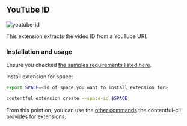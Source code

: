 YouTube ID
--------------

![youtube-id](http://contentful.github.io/extensions/assets/youtube-id.png)

This extension extracts the video ID from a YouTube URI.

### Installation and usage

Ensure you checked [the samples requirements listed here](../README.md).

Install extension for space:

```bash
export SPACE=<id of space you want to install extension for>

contentful extension create --space-id $SPACE
```

From this point on, you can use the [other commands](https://github.com/contentful/contentful-cli/tree/master/docs/extension) the contentful-cli provides for extensions.
